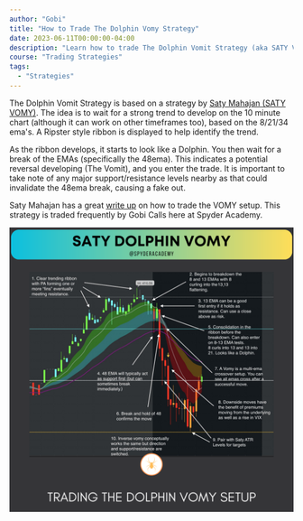 ```yaml
---
author: "Gobi"
title: "How to Trade The Dolphin Vomy Strategy"
date: 2023-06-11T00:00:00-04:00
description: "Learn how to trade The Dolphin Vomit Strategy (aka SATY VOMY)"
course: "Trading Strategies"
tags:
  - "Strategies"
---
```



The Dolphin Vomit Strategy is based on a strategy by [Saty Mahajan (SATY VOMY)](https://twitter.com/satymahajan/status/1648369109774614532?s=20).  The idea is to wait for a strong trend to develop on the 10 minute chart (although it can work on other timeframes too), based on the 8/21/34 ema's.  A Ripster style ribbon is displayed to help identify the trend.

As the ribbon develops, it starts to look like a Dolphin.  You then wait for a break of the EMAs (specifically the 48ema).  This indicates a potential reversal developing (The Vomit), and you enter the trade.  It is important to take note of any major support/resistance levels nearby as that could invalidate the 48ema break, causing a fake out.

Saty Mahajan has a great [write up](https://twitter.com/satymahajan/status/1648369109774614532?s=20) on how to trade the VOMY setup.  This strategy is traded frequently by Gobi Calls here at Spyder Academy.

![](images/vomy.png)




